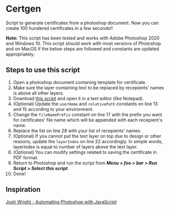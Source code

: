 # Certgen

Script to generate certificates from a photoshop document. Now you can create 100 hundered certificates in a few seconds!!

**Note:** This script has been tested and works with Adobe Photoshop 2020 and Windows 10. This script should work with most versions of Photoshop and on MacOS if the below steps are followed and constants are updated appropriately.

## Steps to use this script

1. Open a photoshop document contaning template for certificate.
2. Make sure the layer containing text to be replaced by recepients' names is above all other layers.
3. Download [this script](https://github.com/shivangagr/certgen/Certificates.jsx) and open it in a text editor (like Notepad).
4. (Optional) Update the `userHome` and `relativePath` constants on line 13 and 15 according to your environment.
5. Change the `fileNamePrefix` constant on line 17 with the prefix you want for certificates' file name which will be appended with each recepient's name.
6. Replace the list on line 28 with your list of recepients' names.
7. (Optional) If you cannot put the text layer on top due to design or other reasons, update the `layerIndex` on line 22 accordingly. In simple words, layerIndex is equal to number of layers above the text layer.
8. (Optional) You can modify settings related to saving the certificate in PDF format.
9. Return to Photoshop and run the script from ***Menu > foo > bar > Run Script > Select this script***.
10. Done!

## Inspiration

[Josh Wright - Automating Photoshop with JavaScript](https://www.joshwright.com/tips/automating-photoshop-with-javascript)

